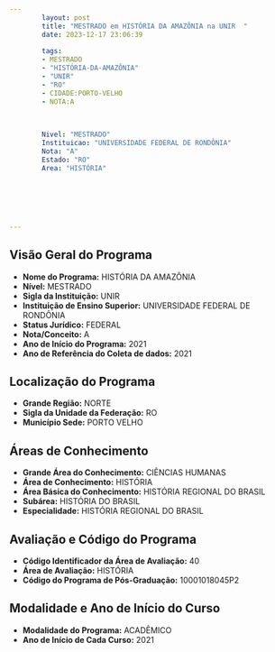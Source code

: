 ```yaml
---
        layout: post
        title: "MESTRADO em HISTÓRIA DA AMAZÔNIA na UNIR  "
        date: 2023-12-17 23:06:39
     
        tags:
        - MESTRADO
        - "HISTÓRIA-DA-AMAZÔNIA"
        - "UNIR"
        - "RO"
        - CIDADE:PORTO-VELHO
        - NOTA:A
        
       

        Nivel: "MESTRADO"
        Instituicao: "UNIVERSIDADE FEDERAL DE RONDÔNIA"
        Nota: "A"
        Estado: "RO"
        Area: "HISTÓRIA"
        
        
        
        
        
        
---
```

## Visão Geral do Programa
- **Nome do Programa:** HISTÓRIA DA AMAZÔNIA
- **Nível:** MESTRADO
- **Sigla da Instituição:** UNIR
- **Instituição de Ensino Superior:** UNIVERSIDADE FEDERAL DE RONDÔNIA
- **Status Jurídico:** FEDERAL
- **Nota/Conceito:** A
- **Ano de Início do Programa:** 2021
- **Ano de Referência do Coleta de dados:** 2021

## Localização do Programa
- **Grande Região:** NORTE
- **Sigla da Unidade da Federação:** RO
- **Município Sede:** PORTO VELHO

## Áreas de Conhecimento
- **Grande Área do Conhecimento:** CIÊNCIAS HUMANAS
- **Área de Conhecimento:** HISTÓRIA
- **Área Básica do Conhecimento:** HISTÓRIA REGIONAL DO BRASIL
- **Subárea:** HISTÓRIA DO BRASIL
- **Especialidade:** HISTÓRIA REGIONAL DO BRASIL

## Avaliação e Código do Programa
- **Código Identificador da Área de Avaliação:** 40
- **Área de Avaliação:** HISTÓRIA
- **Código do Programa de Pós-Graduação:** 10001018045P2


## Modalidade e Ano de Início do Curso
- **Modalidade do Programa:** ACADÊMICO
- **Ano de Início de Cada Curso:** 2021
